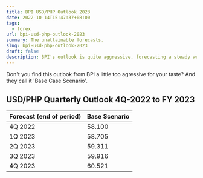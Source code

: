 ```yaml
---
title: BPI USD/PHP Outlook 2023
date: 2022-10-14T15:47:37+08:00
tags:
  - forex
url: bpi-usd-php-outlook-2023
summary: The unattainable forecasts.
slug: bpi-usd-php-outlook-2023
draft: false
description: BPI's outlook is quite aggressive, forecasting a steady weakening of the PHP against the USD, reaching 60.521 by Q4 2023.
---
```


Don't you find this outlook from BPI a little too agressive for your taste? And they call it 'Base Case Scenario'.

## USD/PHP Quarterly Outlook 4Q-2022 to FY 2023

| Forecast (end of period) | Base Scenario |
| ------------------------ | ------------- |
| 4Q 2022                  | 58.100        |
| 1Q 2023                  | 58.705        |
| 2Q 2023                  | 59.311        |
| 3Q 2023                  | 59.916        |
| 4Q 2023                  | 60.521        |
